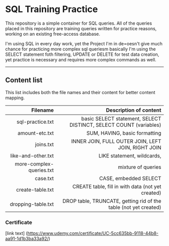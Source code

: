 # SQL Training Practice

This repository is a simple container for SQL queries. All of the queries placed in this repository are training queries written for practice reasons, working on an existing free-access database.

I'm using SQL in every day work, yet the Project I'm in de=oesn't give much chance for practicing more complex sql queriesm basically I'm using the SELECT statement foth filtering, UPDATE or DELETE for test data creation, yet practice is necessary and requires more complex commands as well.

***

## Content list

This list includes both the file names and their content for better content mapping.

| Filename         | Description of content |
|----------------: | ---------------------: |
| sql-practice.txt | basic SELECT statement, SELECT DISTINCT, SELECT COUNT (variables) |
| amount-etc.txt   | SUM, HAVING, basic formatting |
| joins.txt | INNER JOIN, FULL OUTER JOIN, LEFT JOIN, RIGHT JOIN |
| like-and-other.txt | LIKE statement, wildcards, 
| more-complex-queries.txt | mixture of queries |
| case.txt| CASE, embedded SELECT |
| create-table.txt | CREATE table, fill in with data (not yet created)
| dropping-table.txt | DROP table, TRUNCATE, getting rid of the table (not yet created) | | 


### Certificate

[link text] (https://www.udemy.com/certificate/UC-5cc635bb-9118-44b8-aa91-1d1b3ba33a92/)


